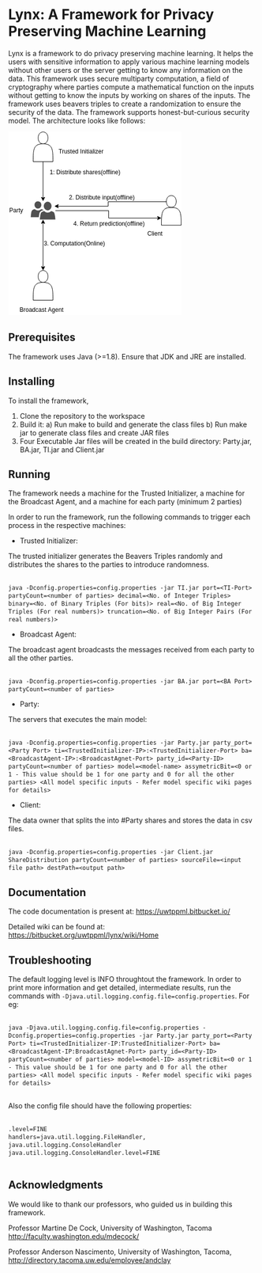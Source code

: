 
# Lynx: A Framework for Privacy Preserving Machine Learning

Lynx is a framework to do privacy preserving machine learning. It helps the users with sensitive information to apply various machine learning models without other users or the server getting to know any information on the data. This framework uses secure multiparty computation, a field of cryptography where parties compute a mathematical function on the inputs without getting to know the inputs by working on shares of the inputs. The framework uses beavers triples to create a randomization to ensure the security of the data. The framework supports honest-but-curious security model. The architecture looks like follows:  

![Lynx Architecture](doc/lynx_architecture.png)

## Prerequisites

The framework uses Java (>=1.8). Ensure that JDK and JRE are installed.

## Installing

To install the framework,

1. Clone the repository to the workspace
2. Build it:
	a) Run make to build and generate the class files
	b) Run make jar to generate class files and create JAR files
3. Four Executable Jar files will be created in the build directory: Party.jar, BA.jar, TI.jar and Client.jar

## Running

The framework needs a machine for the Trusted Initializer, a machine for the Broadcast Agent, and a machine for each party (minimum 2 parties)

In order to run the framework, run the following commands to trigger each process in the respective machines:

 - Trusted Initializer:

The trusted initializer generates the Beavers Triples randomly and distributes the shares to the parties to introduce randomness.

```  

java -Dconfig.properties=config.properties -jar TI.jar port=<TI-Port> partyCount=<number of parties> decimal=<No. of Integer Triples> binary=<No. of Binary Triples (For bits)> real=<No. of Big Integer Triples (For real numbers)> truncation=<No. of Big Integer Pairs (For real numbers)>  

```

 - Broadcast Agent:

The broadcast agent broadcasts the messages received from each party to all the other parties.

```  

java -Dconfig.properties=config.properties -jar BA.jar port=<BA Port> partyCount=<number of parties>  

```

 - Party:

The servers that executes the main model:

```
  
java -Dconfig.properties=config.properties -jar Party.jar party_port=<Party Port> ti=<TrustedInitializer-IP>:<TrustedInitializer-Port> ba=<BroadcastAgent-IP>:<BroadcastAgnet-Port> party_id=<Party-ID> partyCount=<number of parties> model=<model-name> assymetricBit=<0 or 1 - This value should be 1 for one party and 0 for all the other parties> <All model specific inputs - Refer model specific wiki pages for details>  

```

 - Client:
 
 The data owner that splits the into #Party shares and stores the data in csv files.
 
```

java -Dconfig.properties=config.properties -jar Client.jar ShareDistribution partyCount=<number of parties> sourceFile=<input file path> destPath=<output path>

```

## Documentation

The code documentation is present at: https://uwtppml.bitbucket.io/  

Detailed wiki can be found at: https://bitbucket.org/uwtppml/lynx/wiki/Home

## Troubleshooting

The default logging level is INFO throughtout the framework. In order to print more information and get detailed, intermediate results, run the commands with `-Djava.util.logging.config.file=config.properties`. For eg:

```
  
java -Djava.util.logging.config.file=config.properties -Dconfig.properties=config.properties -jar Party.jar party_port=<Party Port> ti=<TrustedInitializer-IP:TrustedInitializer-Port> ba=<BroadcastAgent-IP:BroadcastAgnet-Port> party_id=<Party-ID> partyCount=<number of parties> model=<model-ID> assymetricBit=<0 or 1 - This value should be 1 for one party and 0 for all the other parties> <All model specific inputs - Refer model specific wiki pages for details>
  
```

Also the config file should have the following properties:
```
  
.level=FINE
handlers=java.util.logging.FileHandler, java.util.logging.ConsoleHandler
java.util.logging.ConsoleHandler.level=FINE
  
```

## Acknowledgments

We would like to thank our professors, who guided us in building this framework.

Professor Martine De Cock, University of Washington, Tacoma
http://faculty.washington.edu/mdecock/

Professor Anderson Nascimento, University of Washington, Tacoma, http://directory.tacoma.uw.edu/employee/andclay

